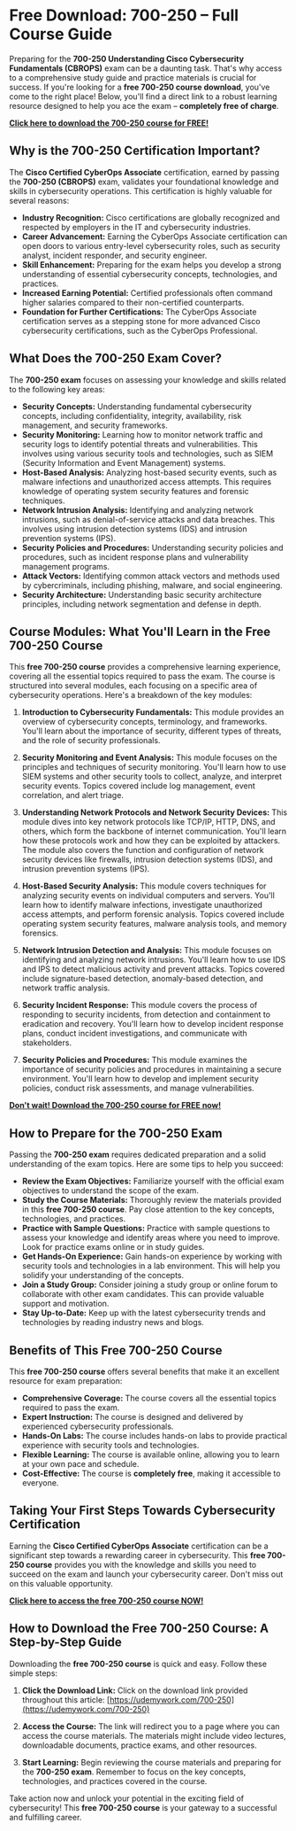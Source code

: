 # Free Download: 700-250 – Full Course Guide

Preparing for the **700-250 Understanding Cisco Cybersecurity Fundamentals (CBROPS)** exam can be a daunting task. That's why access to a comprehensive study guide and practice materials is crucial for success. If you're looking for a **free 700-250 course download**, you've come to the right place! Below, you'll find a direct link to a robust learning resource designed to help you ace the exam – **completely free of charge**.

[**Click here to download the 700-250 course for FREE!**](https://udemywork.com/700-250)

## Why is the 700-250 Certification Important?

The **Cisco Certified CyberOps Associate** certification, earned by passing the **700-250 (CBROPS)** exam, validates your foundational knowledge and skills in cybersecurity operations. This certification is highly valuable for several reasons:

*   **Industry Recognition:** Cisco certifications are globally recognized and respected by employers in the IT and cybersecurity industries.
*   **Career Advancement:** Earning the CyberOps Associate certification can open doors to various entry-level cybersecurity roles, such as security analyst, incident responder, and security engineer.
*   **Skill Enhancement:** Preparing for the exam helps you develop a strong understanding of essential cybersecurity concepts, technologies, and practices.
*   **Increased Earning Potential:** Certified professionals often command higher salaries compared to their non-certified counterparts.
*   **Foundation for Further Certifications:** The CyberOps Associate certification serves as a stepping stone for more advanced Cisco cybersecurity certifications, such as the CyberOps Professional.

## What Does the 700-250 Exam Cover?

The **700-250 exam** focuses on assessing your knowledge and skills related to the following key areas:

*   **Security Concepts:** Understanding fundamental cybersecurity concepts, including confidentiality, integrity, availability, risk management, and security frameworks.
*   **Security Monitoring:** Learning how to monitor network traffic and security logs to identify potential threats and vulnerabilities. This involves using various security tools and technologies, such as SIEM (Security Information and Event Management) systems.
*   **Host-Based Analysis:** Analyzing host-based security events, such as malware infections and unauthorized access attempts. This requires knowledge of operating system security features and forensic techniques.
*   **Network Intrusion Analysis:** Identifying and analyzing network intrusions, such as denial-of-service attacks and data breaches. This involves using intrusion detection systems (IDS) and intrusion prevention systems (IPS).
*   **Security Policies and Procedures:** Understanding security policies and procedures, such as incident response plans and vulnerability management programs.
*   **Attack Vectors:** Identifying common attack vectors and methods used by cybercriminals, including phishing, malware, and social engineering.
*   **Security Architecture:** Understanding basic security architecture principles, including network segmentation and defense in depth.

## Course Modules: What You'll Learn in the Free 700-250 Course

This **free 700-250 course** provides a comprehensive learning experience, covering all the essential topics required to pass the exam. The course is structured into several modules, each focusing on a specific area of cybersecurity operations. Here's a breakdown of the key modules:

1.  **Introduction to Cybersecurity Fundamentals:** This module provides an overview of cybersecurity concepts, terminology, and frameworks. You'll learn about the importance of security, different types of threats, and the role of security professionals.

2.  **Security Monitoring and Event Analysis:** This module focuses on the principles and techniques of security monitoring. You'll learn how to use SIEM systems and other security tools to collect, analyze, and interpret security events. Topics covered include log management, event correlation, and alert triage.

3.  **Understanding Network Protocols and Network Security Devices:** This module dives into key network protocols like TCP/IP, HTTP, DNS, and others, which form the backbone of internet communication. You'll learn how these protocols work and how they can be exploited by attackers. The module also covers the function and configuration of network security devices like firewalls, intrusion detection systems (IDS), and intrusion prevention systems (IPS).

4.  **Host-Based Security Analysis:** This module covers techniques for analyzing security events on individual computers and servers. You'll learn how to identify malware infections, investigate unauthorized access attempts, and perform forensic analysis. Topics covered include operating system security features, malware analysis tools, and memory forensics.

5.  **Network Intrusion Detection and Analysis:** This module focuses on identifying and analyzing network intrusions. You'll learn how to use IDS and IPS to detect malicious activity and prevent attacks. Topics covered include signature-based detection, anomaly-based detection, and network traffic analysis.

6.  **Security Incident Response:** This module covers the process of responding to security incidents, from detection and containment to eradication and recovery. You'll learn how to develop incident response plans, conduct incident investigations, and communicate with stakeholders.

7.  **Security Policies and Procedures:** This module examines the importance of security policies and procedures in maintaining a secure environment. You'll learn how to develop and implement security policies, conduct risk assessments, and manage vulnerabilities.

[**Don't wait! Download the 700-250 course for FREE now!**](https://udemywork.com/700-250)

## How to Prepare for the 700-250 Exam

Passing the **700-250 exam** requires dedicated preparation and a solid understanding of the exam topics. Here are some tips to help you succeed:

*   **Review the Exam Objectives:** Familiarize yourself with the official exam objectives to understand the scope of the exam.
*   **Study the Course Materials:** Thoroughly review the materials provided in this **free 700-250 course**. Pay close attention to the key concepts, technologies, and practices.
*   **Practice with Sample Questions:** Practice with sample questions to assess your knowledge and identify areas where you need to improve. Look for practice exams online or in study guides.
*   **Get Hands-On Experience:** Gain hands-on experience by working with security tools and technologies in a lab environment. This will help you solidify your understanding of the concepts.
*   **Join a Study Group:** Consider joining a study group or online forum to collaborate with other exam candidates. This can provide valuable support and motivation.
*   **Stay Up-to-Date:** Keep up with the latest cybersecurity trends and technologies by reading industry news and blogs.

## Benefits of This Free 700-250 Course

This **free 700-250 course** offers several benefits that make it an excellent resource for exam preparation:

*   **Comprehensive Coverage:** The course covers all the essential topics required to pass the exam.
*   **Expert Instruction:** The course is designed and delivered by experienced cybersecurity professionals.
*   **Hands-On Labs:** The course includes hands-on labs to provide practical experience with security tools and technologies.
*   **Flexible Learning:** The course is available online, allowing you to learn at your own pace and schedule.
*   **Cost-Effective:** The course is **completely free**, making it accessible to everyone.

## Taking Your First Steps Towards Cybersecurity Certification

Earning the **Cisco Certified CyberOps Associate** certification can be a significant step towards a rewarding career in cybersecurity. This **free 700-250 course** provides you with the knowledge and skills you need to succeed on the exam and launch your cybersecurity career. Don't miss out on this valuable opportunity.

[**Click here to access the free 700-250 course NOW!**](https://udemywork.com/700-250)

## How to Download the Free 700-250 Course: A Step-by-Step Guide

Downloading the **free 700-250 course** is quick and easy. Follow these simple steps:

1.  **Click the Download Link:** Click on the download link provided throughout this article: [https://udemywork.com/700-250](https://udemywork.com/700-250)

2.  **Access the Course:** The link will redirect you to a page where you can access the course materials. The materials might include video lectures, downloadable documents, practice exams, and other resources.

3.  **Start Learning:** Begin reviewing the course materials and preparing for the **700-250 exam**. Remember to focus on the key concepts, technologies, and practices covered in the course.

Take action now and unlock your potential in the exciting field of cybersecurity! This **free 700-250 course** is your gateway to a successful and fulfilling career.

